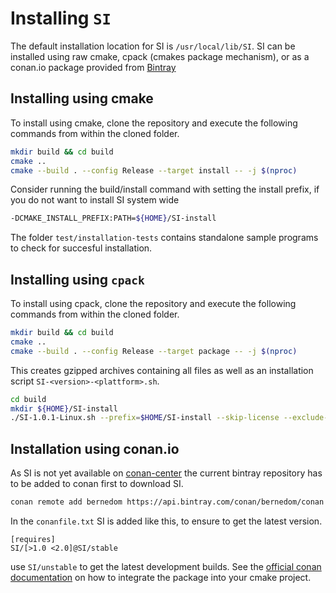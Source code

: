 # Installing `SI`

The default installation location for SI is  `/usr/local/lib/SI`. SI can be installed using raw cmake, cpack (cmakes package mechanism), or as a conan.io package provided from [Bintray](https://bintray.com/bernedom/conan/SI%3ASI)

## Installing using cmake

To install using cmake, clone the repository and execute the following commands from within the cloned folder. 

```bash
mkdir build && cd build
cmake ..
cmake --build . --config Release --target install -- -j $(nproc)
```

Consider running the build/install command with setting the install prefix, if you do not want to install SI system wide

```bash
-DCMAKE_INSTALL_PREFIX:PATH=${HOME}/SI-install
```

The folder `test/installation-tests` contains standalone sample programs to check for succesful installation.

## Installing using `cpack`

To install using cpack, clone the repository and execute the following commands from within the cloned folder.

```bash
mkdir build && cd build
cmake ..
cmake --build . --config Release --target package -- -j $(nproc)
```

This creates gzipped archives containing all files as well as an installation script `SI-<version>-<plattform>.sh`.

```bash
cd build
mkdir ${HOME}/SI-install
./SI-1.0.1-Linux.sh --prefix=$HOME/SI-install --skip-license --exclude-subdir
```

## Installation using conan.io

As SI is not yet available on [conan-center](https://bintray.com/conan/conan-center) the current bintray repository has to be added to conan first to download SI.

```bash
conan remote add bernedom https://api.bintray.com/conan/bernedom/conan
```

In the `conanfile.txt` SI is added like this, to ensure to get the latest version. 

```
[requires]
SI/[>1.0 <2.0]@SI/stable
```

use `SI/unstable` to get the latest development builds. See the [official conan documentation](https://docs.conan.io/en/latest/integrations/build_system/cmake/cmake_generator.html) on how to integrate the package into your cmake project.


